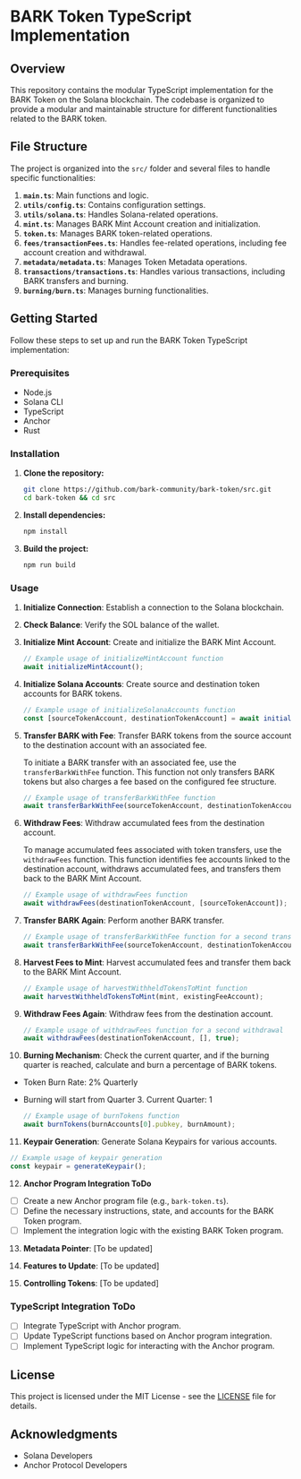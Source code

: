 # BARK Token TypeScript Implementation

## Overview

This repository contains the modular TypeScript implementation for the BARK Token on the Solana blockchain. The codebase is organized to provide a modular and maintainable structure for different functionalities related to the BARK token.

## File Structure

The project is organized into the `src/` folder and several files to handle specific functionalities:

1. **`main.ts`**: Main functions and logic.
2. **`utils/config.ts`**: Contains configuration settings.
3. **`utils/solana.ts`**: Handles Solana-related operations.
4. **`mint.ts`**: Manages BARK Mint Account creation and initialization.
5. **`token.ts`**: Manages BARK token-related operations.
6. **`fees/transactionFees.ts`**: Handles fee-related operations, including fee account creation and withdrawal.
7. **`metadata/metadata.ts`**: Manages Token Metadata operations.
8. **`transactions/transactions.ts`**: Handles various transactions, including BARK transfers and burning.
9. **`burning/burn.ts`**: Manages burning functionalities.

## Getting Started

Follow these steps to set up and run the BARK Token TypeScript implementation:

### Prerequisites

- Node.js
- Solana CLI
- TypeScript
- Anchor
- Rust

### Installation

1. **Clone the repository:**

   ```bash
   git clone https://github.com/bark-community/bark-token/src.git
   cd bark-token && cd src
   ```

2. **Install dependencies:**

   ```bash
   npm install
   ```

3. **Build the project:**

   ```bash
   npm run build
   ```

### Usage

1. **Initialize Connection**: Establish a connection to the Solana blockchain.

2. **Check Balance**: Verify the SOL balance of the wallet.

3. **Initialize Mint Account**: Create and initialize the BARK Mint Account.

   ```typescript
   // Example usage of initializeMintAccount function
   await initializeMintAccount();
   ```

4. **Initialize Solana Accounts**: Create source and destination token accounts for BARK tokens.

   ```typescript
   // Example usage of initializeSolanaAccounts function
   const [sourceTokenAccount, destinationTokenAccount] = await initializeSolanaAccounts();
   ```

5. **Transfer BARK with Fee**: Transfer BARK tokens from the source account to the destination account with an associated fee.

   To initiate a BARK transfer with an associated fee, use the `transferBarkWithFee` function. This function not only transfers BARK tokens but also charges a fee based on the configured fee structure.

   ```typescript
   // Example usage of transferBarkWithFee function
   await transferBarkWithFee(sourceTokenAccount, destinationTokenAccount, config.MINT_AMOUNT);
   ```

6. **Withdraw Fees**: Withdraw accumulated fees from the destination account.

   To manage accumulated fees associated with token transfers, use the `withdrawFees` function. This function identifies fee accounts linked to the destination account, withdraws accumulated fees, and transfers them back to the BARK Mint Account.

   ```typescript
   // Example usage of withdrawFees function
   await withdrawFees(destinationTokenAccount, [sourceTokenAccount]);
   ```

7. **Transfer BARK Again**: Perform another BARK transfer.

   ```typescript
   // Example usage of transferBarkWithFee function for a second transfer
   await transferBarkWithFee(sourceTokenAccount, destinationTokenAccount, config.MINT_AMOUNT);
   ```

8. **Harvest Fees to Mint**: Harvest accumulated fees and transfer them back to the BARK Mint Account.

   ```typescript
   // Example usage of harvestWithheldTokensToMint function
   await harvestWithheldTokensToMint(mint, existingFeeAccount);
   ```

9. **Withdraw Fees Again**: Withdraw fees from the destination account.

   ```typescript
   // Example usage of withdrawFees function for a second withdrawal
   await withdrawFees(destinationTokenAccount, [], true);
   ```

10. **Burning Mechanism**: Check the current quarter, and if the burning quarter is reached, calculate and burn a percentage of BARK tokens.

- Token Burn Rate: 2% Quarterly
- Burning will start from Quarter 3. Current Quarter: 1

   ```typescript
   // Example usage of burnTokens function
   await burnTokens(burnAccounts[0].pubkey, burnAmount);
   ```

11. **Keypair Generation**: Generate Solana Keypairs for various accounts.

   ```typescript
   // Example usage of keypair generation
   const keypair = generateKeypair();
   ```

12. **Anchor Program Integration ToDo**

   - [ ] Create a new Anchor program file (e.g., `bark-token.ts`).
   - [ ] Define the necessary instructions, state, and accounts for the BARK Token program.
   - [ ] Implement the integration logic with the existing BARK Token program.

13. **Metadata Pointer**: [To be updated]

14. **Features to Update**: [To be updated]

15. **Controlling Tokens**: [To be updated]

### TypeScript Integration ToDo

- [ ] Integrate TypeScript with Anchor program.
- [ ] Update TypeScript functions based on Anchor program integration.
- [ ] Implement TypeScript logic for interacting with the Anchor program.

## License

This project is licensed under the MIT License - see the [LICENSE](LICENSE) file for details.

## Acknowledgments

- Solana Developers
- Anchor Protocol Developers
